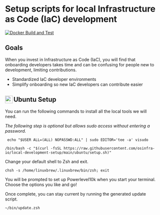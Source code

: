 # Setup scripts for local Infrastructure as Code (IaC) development

[![Docker Build and Test](https://github.com/osinfra-io/local-development-setup/actions/workflows/build-and-test.yml/badge.svg)](https://github.com/osinfra-io/local-development-setup/actions/workflows/build-and-test.yml)

## Goals

When you invest in Infrastructure as Code (IaC), you will find that onboarding developers takes time and can be confusing for people new to development, limiting contributions.

- Standardized IaC developer environments
- Simplify onboarding so new IaC developers can contribute easier

## <img align="left" width="25" height="25" src="https://user-images.githubusercontent.com/1610100/196566203-0acc19c8-f1d9-4481-9424-24da28c53d99.png">Ubuntu Setup

You can run the following commands to install all the local tools we will need.

*The following step is optional but allows sudo access without entering a password.*

```none
 echo "$USER ALL=(ALL) NOPASSWD:ALL" | sudo EDITOR='tee -a' visudo
 ```

```none
/bin/bash -c "$(curl -fsSL https://raw.githubusercontent.com/osinfra-io/local-development-setup/main/ubuntu/setup.sh)"
```

Change your default shell to Zsh and exit.

```none
chsh -s /home/linuxbrew/.linuxbrew/bin/zsh; exit
```

You will be prompted to set up Powerlevel10k when you start your terminal. Choose the options you like and go!

Once complete, you can stay current by running the generated update script.

```none
~/bin/update.zsh
```

